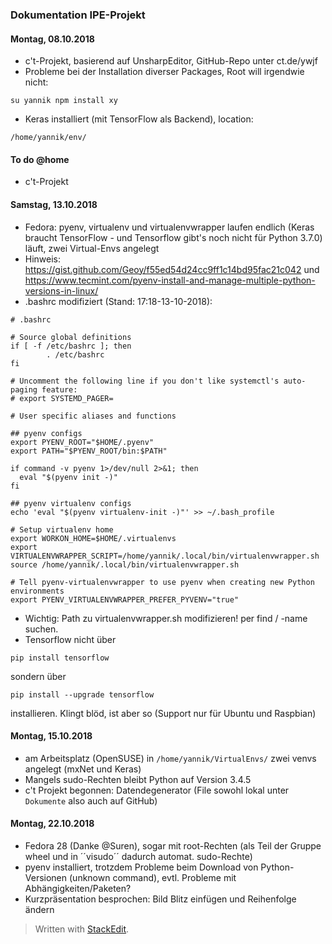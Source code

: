 ### Dokumentation IPE-Projekt

#### Montag, 08.10.2018
- c't-Projekt, basierend auf UnsharpEditor, GitHub-Repo unter ct.de/ywjf
- Probleme bei der Installation diverser Packages, Root will irgendwie nicht:

```
su yannik npm install xy
```
- Keras installiert (mit TensorFlow als Backend), location:

```
/home/yannik/env/
```

#### To do @home

- c't-Projekt

#### Samstag, 13.10.2018
-  Fedora: pyenv, virtualenv und virtualenvwrapper laufen endlich (Keras braucht TensorFlow - und Tensorflow gibt's noch nicht für Python 3.7.0) läuft, zwei Virtual-Envs angelegt
- Hinweis: https://gist.github.com/Geoy/f55ed54d24cc9ff1c14bd95fac21c042 und https://www.tecmint.com/pyenv-install-and-manage-multiple-python-versions-in-linux/
- .bashrc modifiziert (Stand: 17:18-13-10-2018):
```
# .bashrc

# Source global definitions
if [ -f /etc/bashrc ]; then
        . /etc/bashrc
fi

# Uncomment the following line if you don't like systemctl's auto-paging feature:
# export SYSTEMD_PAGER=

# User specific aliases and functions

## pyenv configs
export PYENV_ROOT="$HOME/.pyenv"
export PATH="$PYENV_ROOT/bin:$PATH"

if command -v pyenv 1>/dev/null 2>&1; then
  eval "$(pyenv init -)"
fi

## pyenv virtualenv configs
echo 'eval "$(pyenv virtualenv-init -)"' >> ~/.bash_profile

# Setup virtualenv home
export WORKON_HOME=$HOME/.virtualenvs
export VIRTUALENVWRAPPER_SCRIPT=/home/yannik/.local/bin/virtualenvwrapper.sh
source /home/yannik/.local/bin/virtualenvwrapper.sh

# Tell pyenv-virtualenvwrapper to use pyenv when creating new Python environments
export PYENV_VIRTUALENVWRAPPER_PREFER_PYVENV="true"
```
- Wichtig: Path zu virtualenvwrapper.sh modifizieren! per find / -name suchen.
-  Tensorflow nicht über
```
pip install tensorflow
```
sondern über
```
pip install --upgrade tensorflow
```
installieren. Klingt blöd,  ist aber so (Support nur für Ubuntu und Raspbian)

#### Montag, 15.10.2018

- am Arbeitsplatz (OpenSUSE) in ``/home/yannik/VirtualEnvs/`` zwei venvs angelegt (mxNet und Keras)
-  Mangels sudo-Rechten bleibt Python auf Version 3.4.5
- c't Projekt begonnen: Datendegenerator (File sowohl lokal unter ``Dokumente`` also auch auf GitHub)

#### Montag, 22.10.2018

- Fedora 28 (Danke @Suren), sogar mit root-Rechten (als Teil der Gruppe wheel und in ´´visudo´´ dadurch automat. sudo-Rechte)
- pyenv installiert, trotzdem Probleme beim Download von Python-Versionen (unknown command), evtl. Probleme mit Abhängigkeiten/Paketen?
- Kurzpräsentation besprochen: Bild Blitz einfügen und Reihenfolge ändern

> Written with [StackEdit](https://stackedit.io/).
<!--stackedit_data:
eyJoaXN0b3J5IjpbLTUwMTU1OTc3NiwtMTQ3MzU4NTcyMywtMj
ExNjI0MzkwOSwtNzE4MDczODIyLC0xODA5MTg2ODU4LDY4MjQ1
OTAzLC04NTcxMjQwNjUsLTE2ODkxNjY2MTYsMTIzMDcxMjQwMC
wxNDM0ODc5ODg2LC03NDk2MzgwMDQsNzMwOTk4MTE2XX0=
-->
